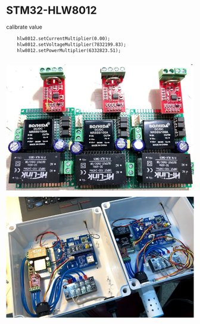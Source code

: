 # STM32-HLW8012

calibrate value 

```
    hlw8012.setCurrentMultiplier(0.00);
    hlw8012.setVoltageMultiplier(7832199.83);
    hlw8012.setPowerMultiplier(6332823.51);
  
```

![ScreenShot](https://github.com/worrajak/STM32-HLW8012/blob/master/uCCC092.jpg?raw=true)



![ScreenShot](https://github.com/worrajak/STM32-HLW8012/blob/master/uCCC093.jpg?raw=true)

